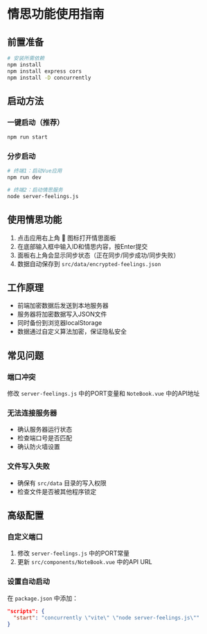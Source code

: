 # 情思功能使用指南

## 前置准备

```bash
# 安装所需依赖
npm install
npm install express cors
npm install -D concurrently
```

## 启动方法

### 一键启动（推荐）
```bash
npm run start
```

### 分步启动
```bash
# 终端1：启动Vue应用
npm run dev

# 终端2：启动情思服务
node server-feelings.js
```

## 使用情思功能

1. 点击应用右上角 💟 图标打开情思面板
2. 在底部输入框中输入ID和情思内容，按Enter提交
3. 面板右上角会显示同步状态（正在同步/同步成功/同步失败）
4. 数据自动保存到 `src/data/encrypted-feelings.json`

## 工作原理

- 前端加密数据后发送到本地服务器
- 服务器将加密数据写入JSON文件
- 同时备份到浏览器localStorage
- 数据通过自定义算法加密，保证隐私安全

## 常见问题

### 端口冲突
修改 `server-feelings.js` 中的PORT变量和 `NoteBook.vue` 中的API地址

### 无法连接服务器
- 确认服务器运行状态
- 检查端口号是否匹配
- 确认防火墙设置

### 文件写入失败
- 确保有 `src/data` 目录的写入权限
- 检查文件是否被其他程序锁定

## 高级配置

### 自定义端口
1. 修改 `server-feelings.js` 中的PORT常量
2. 更新 `src/components/NoteBook.vue` 中的API URL

### 设置自动启动
在 `package.json` 中添加：
```json
"scripts": {
  "start": "concurrently \"vite\" \"node server-feelings.js\""
}
``` 
